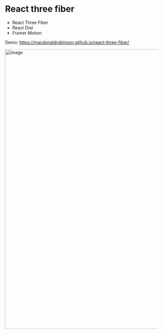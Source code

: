# React three fiber

- React Three Fiber
- React Drei
- Framer Motion

Demo: https://macdonaldrobinson.github.io/react-three-fiber/

<img width="1416" height="916" alt="image" src="https://github.com/user-attachments/assets/b6b7e493-8188-440a-aedb-90b8e3c3ec72" />
